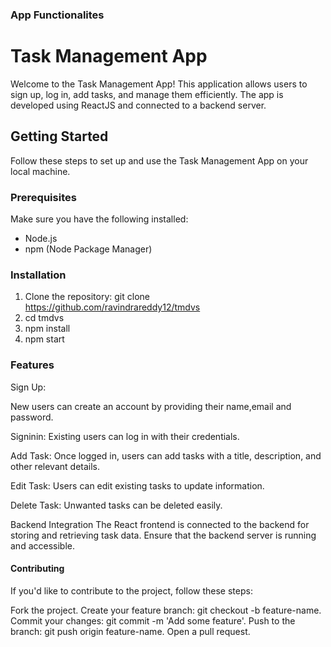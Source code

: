 
### App Functionalites
# Task Management App

Welcome to the Task Management App! This application allows users to sign up, log in, add tasks, and manage them efficiently. The app is developed using ReactJS and connected to a backend server.

## Getting Started

Follow these steps to set up and use the Task Management App on your local machine.

### Prerequisites

Make sure you have the following installed:

- Node.js
- npm (Node Package Manager)

### Installation

1. Clone the repository: git clone  https://github.com/ravindrareddy12/tmdvs
2. cd tmdvs
3. npm install
 4. npm start
### Features

Sign Up:

New users can create an account by providing their name,email and password.

Signinin:
Existing users can log in with their credentials.

Add Task:
Once logged in, users can add tasks with a title, description, and other relevant details.

Edit Task:
Users can edit existing tasks to update information.

Delete Task:
Unwanted tasks can be deleted easily.

Backend Integration
The React frontend is connected to the backend for storing and retrieving task data. Ensure that the backend server is running and accessible.

#### Contributing
If you'd like to contribute to the project, follow these steps:

Fork the project.
Create your feature branch: git checkout -b feature-name.
Commit your changes: git commit -m 'Add some feature'.
Push to the branch: git push origin feature-name.
Open a pull request.

